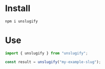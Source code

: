 # Install

`npm i unslugify`

# Use

```javascript
import { unslugify } from "unslugify";

const result = unslugify("my-example-slug");
```
